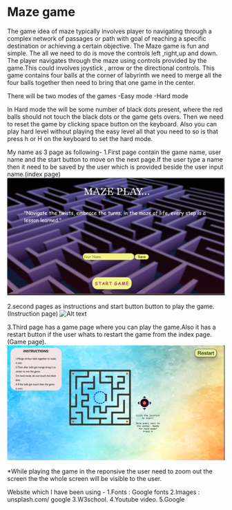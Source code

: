 # Maze game

The game idea of maze typically involves player to navigating through a complex network of passages or path with goal of reaching a specific destination or achieving a certain objective.
The Maze game is fun and simple. The all we need to do is move the controls left ,right,up and down.
The player navigates through the maze using controls provided by the game.This could involves joystick , arrow or the directional controls.
This game contains four balls at the corner of labyrinth we need to merge all the four balls together then need to bring that one game in the center.

There will be two modes of the games
-Easy mode
-Hard mode

In Hard mode the will be some number of black dots present, where the red balls should not touch the black dots or the game gets overs. Then we need to reset the game by clicking space button on the keyboard.
Also you can play hard level without playing the easy level all that you need to so is that press h or H on the keyboard to set the hard mode.

My name as 3 page as following-
1.First page contain the game name, user name and the start button to move on the next page.If the user type a name then it need to be saved by the user which is provided beside the user input name.(index page)
![Alt text](<Main page.png>)


2.second pages as instructions and start button button to play the game.(Instruction page)
![Alt text](<intruction page.png>)


3.Third page has a game page where you can play the game.Also it has a restart button if the user whats to restart the game from the index page.(Game page).
![Alt text](<game page.png>)

*While playing the game in the reponsive the user need to zoom out the screen the the whole screen will be visible to the user.

Website which I have been using - 
1.Fonts : Google fonts
2.Images :  unsplash.com/ google
3.W3school.
4.Youtube video.
5.Google

